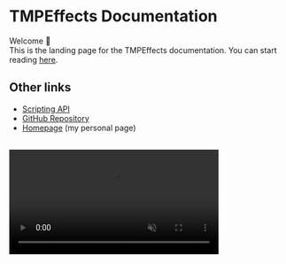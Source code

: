 # TMPEffects Documentation
Welcome 👋  
This is the landing page for the TMPEffects documentation. You can start reading [here](manual/introduction.md).

## Other links
- [Scripting API](api/Global.html)
- [GitHub Repository](https://github.com/Luca3317/TMPEffects)
- [Homepage](https://luca3317.dev) (my personal page)

<br/>
<div class="center-vid">
<video class="center-vid" style="min-width: 300px; max-width: 2000px; width:75%; height:auto;" src="../videos/tmpeffects-intro.mp4" width="320" height="240" autoplay loop muted>
  Your browser does not support the video tag.
</video>  
</div>
